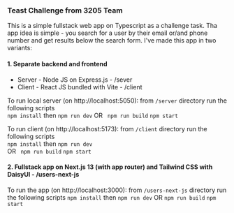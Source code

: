 ### Teast Challenge from 3205 Team

This is a simple fullstack web app on Typescript as a challenge task.
Tha app idea is simple - you search for a user by their email or/and phone number and get results below the search form.
I've made this app in two variants:

#### 1. Separate backend and frontend

- Server - Node JS on Express.js - /sever
- Client - React JS bundled with Vite - /client

To run local server (on http://localhost:5050):
from `/server` directory run the following scripts  
 `npm install`
then
`npm run dev`
OR
` npm run build`
`npm start`

To run client (on http://localhost:5173):
from `/client` directory run the following scripts  
 `npm install`
then
`npm run dev`  
 OR
` npm run build`
`npm start`

#### 2. Fullstack app on Next.js 13 (with app router) and Tailwind CSS with DaisyUI - /users-next-js

To run the app (on http://localhost:3000):
from `/users-next-js` directory run the following scripts
`npm install`
then
`npm run dev`
OR
`npm run build`
`npm start`
